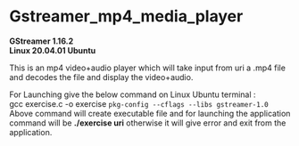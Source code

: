# Gstreamer_mp4_media_player
**GStreamer 1.16.2**  
**Linux 20.04.01 Ubuntu**

This is an mp4 video+audio player which will take input from uri a .mp4 file and decodes the file and display the video+audio.

For Launching give the below command on Linux Ubuntu terminal :  
gcc exercise.c -o exercise `pkg-config --cflags --libs gstreamer-1.0`  
Above command will create executable file and for launching the application command will be **./exercise uri** otherwise it will give error and exit from the application.
